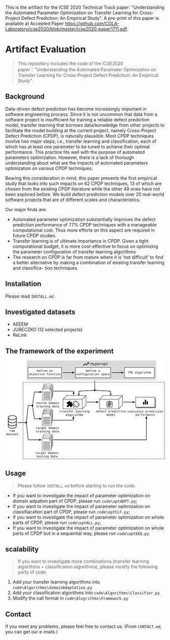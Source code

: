 This is the artifact for the ICSE 2020 Technical Track paper: "Understanding the Automated Parameter Optimization on Transfer Learning for Cross-Project Defect Prediction: An Empirical Study". A pre-print of this paper is available at Accepted Paper https://github.com/COLA-Laboratory/icse2020/blob/master/icse2020-paper1711.pdf.

# Artifact Evaluation

> This repository includes the code of the ICSE2020 paper："Understanding the Automated Parameter Optimization on Transfer Learning for Cross-Project Defect Prediction: An Empirical Study".

## Background
Data-driven defect prediction has become increasingly important in software engineering process. Since it is not uncommon that data from a software project is insufficient for training a reliable defect prediction model, transfer learning that borrows data/konwledge from other projects to facilitate the model building at the current project, namely Cross-Project Defect Prediction (CPDP), is naturally plausible. Most CPDP techniques involve two major steps, i.e., transfer learning and classification, each of which has at least one parameter to be tuned to achieve their optimal performance. This practice fits well with the purpose of automated parameters optimization. However, there is a lack of thorough understanding about what are the impacts of automated parameters optimization on various CPDP techniques.

Bearing this consideration in mind, this paper presents the first empirical study that looks into such impacts on 62 CPDP techniques, 13 of which are chosen from the existing CPDP literature while the other 49 ones have not been explored before. We build defect prediction models over 20 real-world software projects that are of different scales and characteristics.

Our major finds are:
- Automated parameter optimization substantially improves the defect prediction performance of 77% CPDP techniques with a manageable computational cost. Thus more efforts on this aspect are required in future CPDP studies.
- Transfer learning is of ultimate importance in CPDP. Given a tight computational budget, it is more cost-effective to focus on optimizing the parameter configuration of transfer learning algorithms
- The research on CPDP is far from mature where it is ‘not difficult’ to find a better alternative by making a combination of existing transfer learning and classifica- tion techniques.

## Installation

Please read `INSTALL.md` .

## Investigated datasets

+ AEEEM
+ JURECZKO (12 selected projects)
+ ReLink

## The framework of the experiment

![](framework.png)

## Usage

> Please follow `INSTALL.md` before starting to run the code.

+ If you want to investigate the impact of parameter optimization on domain adpation part of CPDP, please run  `code\optADPT.py`;
+ If you want to investigate the impact of parameter optimization on classifiacation part of CPDP, please run `code\optCLF.py`;
+ If you want to investigate the impact of parameter optimization on whole parts of CPDP, please run `code\optALL.py`;
+ If you want to investigate the impact of parameter optimization on whole parts of CPDP but in a sequential way, please run `code\optSEQ.py`.

## scalability

> If you want to investigate more combinations (transfer learning algorithms + classification algorithms), please modify the following parts of code.

1. Add your transfer learning algorithms into `code\Algorithms\domainAdaptation.py`
2. Add your classification algorithms into `code\Algorithms\Classifier.py`
3. Modify the call format in `code\Alogrithms\Framework.py`

## Contact

If you meet any problems, please feel free to contact us. (From `CONTACT.md`, you can get our e-mails.) 
